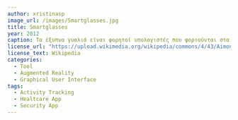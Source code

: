 ```yaml
---
author: xristinasp
image_url: /images/Smartglasses.jpg
title: Smartglasses  
year: 2012 
caption: Tα έξυπνα γυαλιά είναι φορητοί υπολογιστές που φοριούνται στα μάτια ή στο κεφάλι και προσφέρουν χρήσιμες δυνατότητες στον χρήστη. Πολλά έξυπνα γυαλιά περιλαμβάνουν οθόνες που προσθέτουν πληροφορίες παράλληλα ή με αυτό που βλέπει ο χρήστης.
license_url: "https://upload.wikimedia.org/wikipedia/commons/4/43/Aimoneyetap.jpg" 
license_text: Wikipedia 
categories:
  - Tool
  - Augmented Reality
  - Graphical User Interface
tags:
  - Activity Tracking
  - Healtcare App
  - Security App  
---
```

